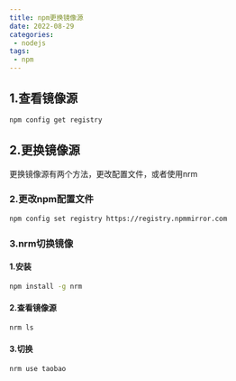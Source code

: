 ```yaml
---
title: npm更换镜像源
date: 2022-08-29
categories:
 - nodejs
tags:
 - npm
---
```

## 1.查看镜像源
```bash
npm config get registry
```
## 2.更换镜像源
更换镜像源有两个方法，更改配置文件，或者使用nrm
### 2.更改npm配置文件
```bash
npm config set registry https://registry.npmmirror.com
```
### 3.nrm切换镜像
#### 1.安装
```bash
npm install -g nrm
```
#### 2.查看镜像源
```bash
nrm ls
```
#### 3.切换
```bash
nrm use taobao
```
